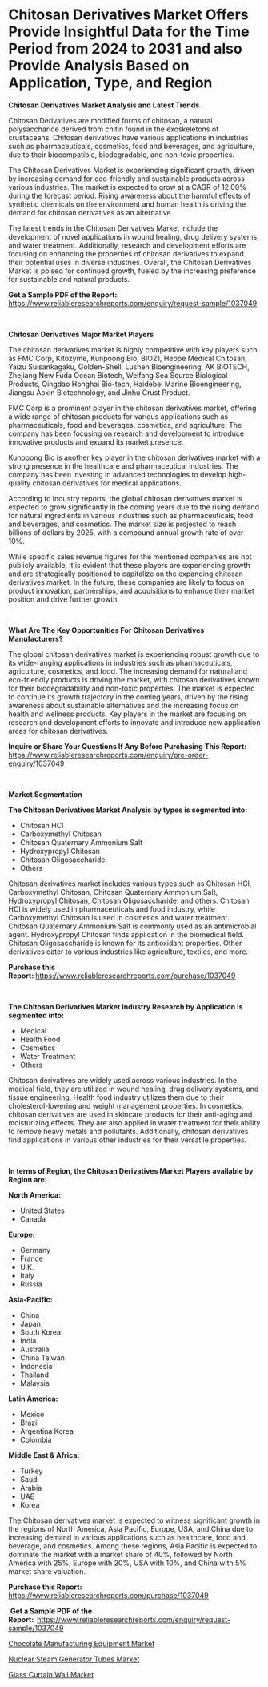 <p><h1>Chitosan Derivatives Market Offers Provide Insightful Data for the Time Period from 2024 to 2031 and also Provide Analysis Based on Application, Type, and Region</h1></p><p><strong>Chitosan Derivatives Market Analysis and Latest Trends</strong></p>
<p><p>Chitosan Derivatives are modified forms of chitosan, a natural polysaccharide derived from chitin found in the exoskeletons of crustaceans. Chitosan derivatives have various applications in industries such as pharmaceuticals, cosmetics, food and beverages, and agriculture, due to their biocompatible, biodegradable, and non-toxic properties.</p><p>The Chitosan Derivatives Market is experiencing significant growth, driven by increasing demand for eco-friendly and sustainable products across various industries. The market is expected to grow at a CAGR of 12.00% during the forecast period. Rising awareness about the harmful effects of synthetic chemicals on the environment and human health is driving the demand for chitosan derivatives as an alternative.</p><p>The latest trends in the Chitosan Derivatives Market include the development of novel applications in wound healing, drug delivery systems, and water treatment. Additionally, research and development efforts are focusing on enhancing the properties of chitosan derivatives to expand their potential uses in diverse industries. Overall, the Chitosan Derivatives Market is poised for continued growth, fueled by the increasing preference for sustainable and natural products.</p></p>
<p><strong>Get a Sample PDF of the Report:&nbsp;</strong> <a href="https://www.reliableresearchreports.com/enquiry/request-sample/1037049">https://www.reliableresearchreports.com/enquiry/request-sample/1037049</a></p>
<p>&nbsp;</p>
<p><strong>Chitosan Derivatives Major Market Players</strong></p>
<p><p>The chitosan derivatives market is highly competitive with key players such as FMC Corp, Kitozyme, Kunpoong Bio, BIO21, Heppe Medical Chitosan, Yaizu Suisankagaku, Golden-Shell, Lushen Bioengineering, AK BIOTECH, Zhejiang New Fuda Ocean Biotech, Weifang Sea Source Biological Products, Qingdao Honghai Bio-tech, Haidebei Marine Bioengineering, Jiangsu Aoxin Biotechnology, and Jinhu Crust Product.</p><p>FMC Corp is a prominent player in the chitosan derivatives market, offering a wide range of chitosan products for various applications such as pharmaceuticals, food and beverages, cosmetics, and agriculture. The company has been focusing on research and development to introduce innovative products and expand its market presence. </p><p>Kunpoong Bio is another key player in the chitosan derivatives market with a strong presence in the healthcare and pharmaceutical industries. The company has been investing in advanced technologies to develop high-quality chitosan derivatives for medical applications.</p><p>According to industry reports, the global chitosan derivatives market is expected to grow significantly in the coming years due to the rising demand for natural ingredients in various industries such as pharmaceuticals, food and beverages, and cosmetics. The market size is projected to reach billions of dollars by 2025, with a compound annual growth rate of over 10%.</p><p>While specific sales revenue figures for the mentioned companies are not publicly available, it is evident that these players are experiencing growth and are strategically positioned to capitalize on the expanding chitosan derivatives market. In the future, these companies are likely to focus on product innovation, partnerships, and acquisitions to enhance their market position and drive further growth.</p></p>
<p>&nbsp;</p>
<p><strong>What Are The Key Opportunities For Chitosan Derivatives Manufacturers?</strong></p>
<p><p>The global chitosan derivatives market is experiencing robust growth due to its wide-ranging applications in industries such as pharmaceuticals, agriculture, cosmetics, and food. The increasing demand for natural and eco-friendly products is driving the market, with chitosan derivatives known for their biodegradability and non-toxic properties. The market is expected to continue its growth trajectory in the coming years, driven by the rising awareness about sustainable alternatives and the increasing focus on health and wellness products. Key players in the market are focusing on research and development efforts to innovate and introduce new application areas for chitosan derivatives.</p></p>
<p><strong>Inquire or Share Your Questions If Any Before Purchasing This Report:</strong> <a href="https://www.reliableresearchreports.com/enquiry/pre-order-enquiry/1037049">https://www.reliableresearchreports.com/enquiry/pre-order-enquiry/1037049</a></p>
<p>&nbsp;</p>
<p><strong>Market Segmentation</strong></p>
<p><strong>The Chitosan Derivatives Market Analysis by types is segmented into:</strong></p>
<p><ul><li>Chitosan HCl</li><li>Carboxymethyl Chitosan</li><li>Chitosan Quaternary Ammonium Salt</li><li>Hydroxypropyl Chitosan</li><li>Chitosan Oligosaccharide</li><li>Others</li></ul></p>
<p><p>Chitosan derivatives market includes various types such as Chitosan HCl, Carboxymethyl Chitosan, Chitosan Quaternary Ammonium Salt, Hydroxypropyl Chitosan, Chitosan Oligosaccharide, and others. Chitosan HCl is widely used in pharmaceuticals and food industry, while Carboxymethyl Chitosan is used in cosmetics and water treatment. Chitosan Quaternary Ammonium Salt is commonly used as an antimicrobial agent. Hydroxypropyl Chitosan finds application in the biomedical field. Chitosan Oligosaccharide is known for its antioxidant properties. Other derivatives cater to various industries like agriculture, textiles, and more.</p></p>
<p><strong>Purchase this Report:&nbsp;</strong><a href="https://www.reliableresearchreports.com/purchase/1037049">https://www.reliableresearchreports.com/purchase/1037049</a></p>
<p>&nbsp;</p>
<p><strong>The Chitosan Derivatives Market Industry Research by Application is segmented into:</strong></p>
<p><ul><li>Medical</li><li>Health Food</li><li>Cosmetics</li><li>Water Treatment</li><li>Others</li></ul></p>
<p><p>Chitosan derivatives are widely used across various industries. In the medical field, they are utilized in wound healing, drug delivery systems, and tissue engineering. Health food industry utilizes them due to their cholesterol-lowering and weight management properties. In cosmetics, chitosan derivatives are used in skincare products for their anti-aging and moisturizing effects. They are also applied in water treatment for their ability to remove heavy metals and pollutants. Additionally, chitosan derivatives find applications in various other industries for their versatile properties.</p></p>
<p>&nbsp;</p>
<p><strong>In terms of Region, the Chitosan Derivatives Market Players available by Region are:</strong></p>
<p>
    <p> <strong> North America: </strong>
        <ul>
            <li>United States</li>
            <li>Canada</li>
        </ul>
        </p> 
    <p> <strong> Europe: </strong>
        <ul>
            <li>Germany</li>
            <li>France</li>
            <li>U.K.</li>
            <li>Italy</li>
            <li>Russia</li>
        </ul>
        </p> 
    <p> <strong> Asia-Pacific: </strong>
        <ul>
            <li>China</li>
            <li>Japan</li>
            <li>South Korea</li>
            <li>India</li>
            <li>Australia</li>
            <li>China Taiwan</li>
            <li>Indonesia</li>
            <li>Thailand</li>
            <li>Malaysia</li>
        </ul>
        </p> 
    <p> <strong> Latin America: </strong>
        <ul>
            <li>Mexico</li>
            <li>Brazil</li>
            <li>Argentina Korea</li>
            <li>Colombia</li>
        </ul>
        </p> 
    <p> <strong> Middle East & Africa: </strong>
        <ul>
            <li>Turkey</li>
            <li>Saudi</li>
            <li>Arabia</li>
            <li>UAE</li>
            <li>Korea</li>
        </ul>
    </p>
    </p>
<p><p>The Chitosan derivatives market is expected to witness significant growth in the regions of North America, Asia Pacific, Europe, USA, and China due to increasing demand in various applications such as healthcare, food and beverage, and cosmetics. Among these regions, Asia Pacific is expected to dominate the market with a market share of 40%, followed by North America with 25%, Europe with 20%, USA with 10%, and China with 5% market share valuation.</p></p>
<p><strong>Purchase this Report: </strong><a href="https://www.reliableresearchreports.com/purchase/1037049">https://www.reliableresearchreports.com/purchase/1037049</a></p>
<p>&nbsp;<strong>Get a Sample PDF of the Report:&nbsp;&nbsp;</strong><a href="https://www.reliableresearchreports.com/enquiry/request-sample/1037049">https://www.reliableresearchreports.com/enquiry/request-sample/1037049</a></p>
<p><strong></strong></p>
<p><p><a href="https://view.publitas.com/reportprime-1/chocolate-manufacturing-equipment-market-share-market-new-trends-analysis-report-by-type-by-application-by-end-use-by-region-and-segment-forecasts-2023-2030/">Chocolate Manufacturing Equipment Market</a></p><p><a href="https://view.publitas.com/reportprime-1/nuclear-steam-generator-tubes-market-size-growing-and-forecasted-for-period-from-2023-2030-and-provides-complete-market-analysis-of-this-market/">Nuclear Steam Generator Tubes Market</a></p><p><a href="https://github.com/ruddyyedelwadw/Market-Research-Report-List-1/blob/main/glass-curtain-wall-market.md">Glass Curtain Wall Market</a></p></p>
